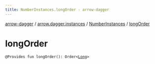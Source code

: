 ```yaml
---
title: NumberInstances.longOrder - arrow-dagger
---
```


[arrow-dagger](../../index.html) / [arrow.dagger.instances](../index.html) / [NumberInstances](index.html) / [longOrder](./long-order.html)

# longOrder

`@Provides fun longOrder(): Order<`[`Long`](https://kotlinlang.org/api/latest/jvm/stdlib/kotlin/-long/index.html)`>`